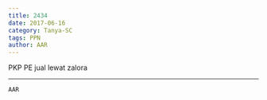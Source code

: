 ```yaml
---
title: 2434
date: 2017-06-16
category: Tanya-SC
tags: PPN
author: AAR
---
```


PKP PE jual lewat zalora

---



`AAR`
